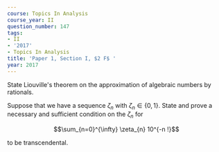 ```yaml
---
course: Topics In Analysis
course_year: II
question_number: 147
tags:
- II
- '2017'
- Topics In Analysis
title: 'Paper 1, Section I, $2 F$ '
year: 2017
---
```




State Liouville's theorem on the approximation of algebraic numbers by rationals.

Suppose that we have a sequence $\zeta_{n}$ with $\zeta_{n} \in\{0,1\}$. State and prove a necessary and sufficient condition on the $\zeta_{n}$ for

$$\sum_{n=0}^{\infty} \zeta_{n} 10^{-n !}$$

to be transcendental.
